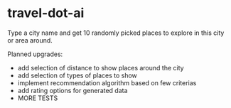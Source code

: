 # travel-dot-ai

Type a city name and get 10 randomly picked places to explore in this city or area around.

Planned upgrades:
- add selection of distance to show places around the city
- add selection of types of places to show
- implement recommendation algorithm based on few criterias
- add rating options for generated data
- MORE TESTS
